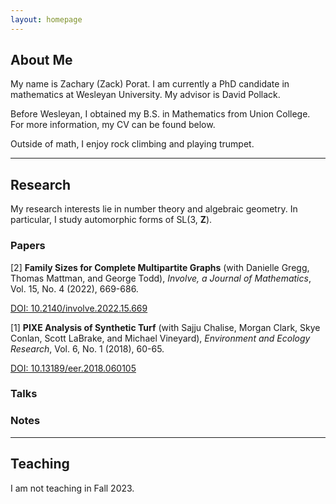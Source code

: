 ```yaml
---
layout: homepage
---
```


## <a name="about"></a> About Me

My name is Zachary (Zack) Porat.  I am currently a PhD candidate in mathematics at Wesleyan University.  My advisor is David Pollack.

Before Wesleyan, I obtained my B.S. in Mathematics from Union College.  For more information, my CV can be found below.

Outside of math, I enjoy rock climbing and playing trumpet. 

---

## Research 

My research interests lie in number theory and algebraic geometry. In particular, I study automorphic forms of SL(3, **Z**).

### Papers

[2] **Family Sizes for Complete Multipartite Graphs** (with Danielle Gregg, Thomas Mattman, and George Todd), *Involve, a Journal of Mathematics*, Vol. 15, No. 4 (2022), 669-686.

[DOI: 10.2140/involve.2022.15.669](https://msp.org/involve/2022/15-4/p07.xhtml) 

[1] **PIXE Analysis of Synthetic Turf** (with Sajju Chalise, Morgan Clark, Skye Conlan, Scott LaBrake, and Michael Vineyard), *Environment and Ecology Research*, Vol. 6, No. 1 (2018), 60-65.

[DOI: 10.13189/eer.2018.060105](https://www.hrpub.org/journals/article_info.php?aid=6770)

### Talks

### Notes

---

## Teaching

I am not teaching in Fall 2023.

